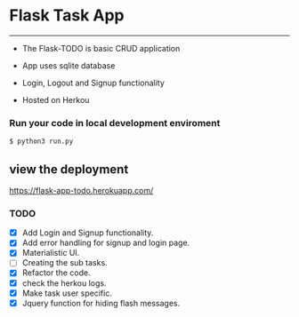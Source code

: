 # Flask Task App
---

- The Flask-TODO is basic CRUD application 

-  App uses sqlite database 

- Login, Logout  and Signup functionality 

- Hosted on Herkou 

### Run your code in local development enviroment

```bash 
$ python3 run.py
```
## view the deployment


https://flask-app-todo.herokuapp.com/

### TODO

- [x] Add Login and Signup functionality. 
- [x] Add error handling for signup and login page.
- [x] Materialistic UI.
- [ ] Creating the sub tasks.
- [x] Refactor the code.
- [x] check the herkou logs.
- [x] Make task user specific.
- [x] Jquery function for hiding flash messages.